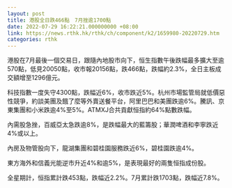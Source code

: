 ```yaml
---
layout: post
title: 港股全日跌466點　7月挫逾1700點
date: 2022-07-29 16:22:21.000000000 +08:00
link: https://news.rthk.hk/rthk/ch/component/k2/1659980-20220729.htm
categories: rthk
---
```


港股在7月最後一個交易日，跟隨內地股市向下，恒生指數午後跌幅最多擴大至逾570點，低見20050點，收市報20156點，跌466點，跌幅約2.3%，全日主板成交額增至1296億元。

科技指數一度失守4300點，跌幅近6%，收市跌近5%。杭州市場監管局就低價惡性競爭，約談美團及餓了麼等外賣送餐平台，阿里巴巴和美團跌逾6%。騰訊、京東集團和小米跌逾4%至5%。ATMXJ合共貢獻恒指約64%點數跌幅。

內需股急挫，百威亞太急跌逾8%，是跌幅最大的藍籌股；華潤啤酒和李寧跌近4%或以上。

內房及物管股向下，龍湖集團和碧桂園服務跌近6%，碧桂園跌逾4%。

東方海外和信義光能逆市升近4%和逾5%，是表現最好的兩隻恒指成份股。

全星期計，恒指累計跌453點，跌幅近2.2%。7月累計跌1703點，跌幅近7.8%。
